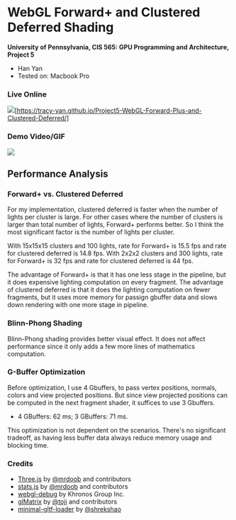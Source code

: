 WebGL Forward+ and Clustered Deferred Shading
======================

**University of Pennsylvania, CIS 565: GPU Programming and Architecture, Project 5**

* Han Yan
* Tested on: Macbook Pro

### Live Online

![](img/p1.png)[https://tracy-yan.github.io/Project5-WebGL-Forward-Plus-and-Clustered-Deferred/]

### Demo Video/GIF

![](img/proj5.gif)

## Performance Analysis

### Forward+ vs. Clustered Deferred

For my implementation, clustered deferred is faster when the number of lights per cluster is large. For other cases where the number of clusters is larger than total number of lights, Forward+ performs better. So I think the most significant factor is the number of lights per cluster.

With 15x15x15 clusters and 100 lights, rate for Forward+ is 15.5 fps and rate for clustered deferred is 14.8 fps. With 2x2x2 clusters and 300 lights, rate for Forward+ is 32 fps and rate for clustered deferred is 44 fps. 

The advantage of Forward+ is that it has one less stage in the pipeline, but it does expensive lighting computation on every fragment. The advantage of clustered deferred is that it does the lighting computation on fewer fragments, but it uses more memory for passign gbuffer data and slows down rendering with one more stage in pipeline.

### Blinn-Phong Shading

Blinn-Phong shading provides better visual effect. It does not affect performance since it only adds a few more lines of mathematics computation.

### G-Buffer Optimization

Before optimization, I use 4 Gbuffers, to pass vertex positions, normals, colors and view projected positions. But since view projected positions can be computed in the next fragment shader, it suffices to use 3 Gbuffers.

* 4 GBuffers: 62 ms; 3 GBuffers: 71 ms.

This optimization is not dependent on the scenarios. There's no significant tradeoff, as having less buffer data always reduce memory usage and blocking time. 

### Credits

* [Three.js](https://github.com/mrdoob/three.js) by [@mrdoob](https://github.com/mrdoob) and contributors
* [stats.js](https://github.com/mrdoob/stats.js) by [@mrdoob](https://github.com/mrdoob) and contributors
* [webgl-debug](https://github.com/KhronosGroup/WebGLDeveloperTools) by Khronos Group Inc.
* [glMatrix](https://github.com/toji/gl-matrix) by [@toji](https://github.com/toji) and contributors
* [minimal-gltf-loader](https://github.com/shrekshao/minimal-gltf-loader) by [@shrekshao](https://github.com/shrekshao)
